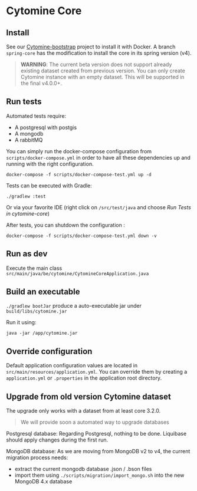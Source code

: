 # Cytomine Core

## Install

See our [Cytomine-bootstrap](https://github.com/cytomine/Cytomine-bootstrap) project to install it with Docker.
A branch `spring-core` has the modification to install the core in its spring version (v4).

>  **WARNING**: The current beta version does not support already existing dataset created from previous version. You can only create Cytomine instance with an empty dataset. 
> This will be supported in the final v4.0.0+.

## Run tests

Automated tests require:
* A postgresql with postgis
* A mongodb
* A rabbitMQ

You can simply run the docker-compose configuration from `scripts/docker-compose.yml` in order to have all these dependencies up and running with the right configuration.

`docker-compose -f scripts/docker-compose-test.yml up -d`

Tests can be executed with Gradle:

`./gradlew :test`

Or via your favorite IDE (right click on `/src/test/java` and choose *Run Tests in cytomine-core*)

After tests, you can shutdown the configuration :

`docker-compose -f scripts/docker-compose-test.yml down -v`

## Run as dev

Execute the main class `src/main/java/be/cytomine/CytomineCoreApplication.java` 

## Build an executable

`./gradlew bootJar` produce a auto-executable jar under `build/libs/cytomine.jar`

Run it using:

`java -jar /app/cytomine.jar`

## Override configuration

Default application configuration values are located in `src/main/resources/application.yml`.
You can override them by creating a `application.yml` or `.properties` in the application root directory.

## Upgrade from old version Cytomine dataset

The upgrade only works with a dataset from at least core 3.2.0.

> We will provide soon a automated way to upgrade databases

Postgresql database:
Regarding Postgresql, nothing to be done. 
Liquibase should apply changes during the first run.

MongoDB database:
As we are moving from MongoDB v2 to v4, the current migration process needs:
* extract the current mongodb database .json / .bson files
* import them using `./scripts/migration/import_mongo.sh` into the new MongoDB 4.x database

